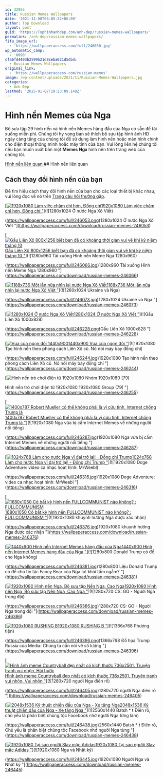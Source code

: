 ```yaml
---
id: 32955
title: Russian Memes Wallpapers
date: '2021-11-08T03:05:32+00:00'
author: Top Download
layout: post
guid: 'https://Tophinhanhdep.com/anh-dep/russian-memes-wallpapers/'
permalink: /anh-dep/russian-memes-wallpapers/
fifu_image_url:
  - 'https://wallpaperaccess.com/full/246050.jpg'
wp_automatic_camp:
  - '8098'
cfabfd4403b2599b21d8ceba621d5dbd:
  - Russian Memes Wallpapers
original_link:
  - 'https://wallpaperaccess.com/russian-memes'
image: /wp-content/uploads/2021/11/Russian-Memes-Wallpapers.jpg
categories:
  - Ảnh Đẹp
lastmod: '2025-01-07T19:23:09.148Z'
---
```

# Hình nền Memes của Nga

Bộ sưu tập 29 hình nền và hình nền Memes hàng đầu của Nga có sẵn để tải xuống miễn phí. Chúng tôi hy vọng bạn sẽ thích bộ sưu tập hình ảnh HD ngày càng tăng của chúng tôi để sử dụng làm hình nền hoặc màn hình chính cho điện thoại thông minh hoặc máy tính của bạn. Vui lòng liên hệ chúng tôi nếu bạn muốn xuất bản một **Memes Nga** hình nền trên trang web của chúng tôi.

[Hình nền liên quan ](#related) ## Hình nền liên quan

## Cách thay đổi hình nền của bạn

Để tìm hiểu cách thay đổi hình nền của bạn cho các loại thiết bị khác nhau, vui lòng đọc về nó trên [Trang câu hỏi thường gặp](https://tophinhanhdep.com/faq/).

  
[[![1920x1080 Làm việc chăm chỉ hơn, Đồng chí](https://wallpaperaccess.com/full/246050.jpg)1920x1080 Làm việc chăm chỉ hơn, Đồng chí "](https://wallpaperaccess.com/download/russian-memes-246050)](![1280x1024 Ở nước Nga Xô Viết)

(https://wallpaperaccess.com/full/246053.png)1280x1024 Ở nước Nga Xô Viết "](https://wallpaperaccess.com/download/russian-memes-246053)

[[![Gấu Liên Xô 800x1256 biết bạn đã có khoảng thời gian vui vẻ khi kỷ niệm tháng 10](https://wallpaperaccess.com/full/246055.png)Gấu Liên Xô 800x1256 biết bạn đã có khoảng thời gian vui vẻ khi kỷ niệm tháng 10 "](https://wallpaperaccess.com/download/russian-memes-246055)](![1280x960 Tải xuống Hình nền Meme Nga 1280x960)

(https://wallpaperaccess.com/full/246066.jpg)1280x960 Tải xuống Hình nền Meme Nga 1280x960 "](https://wallpaperaccess.com/download/russian-memes-246066)

[[![1188x736 Một lần nữa nhìn lại nước Nga Xô Viết](https://wallpaperaccess.com/full/246067.jpg)1188x736 Một lần nữa nhìn lại nước Nga Xô Viết "](https://wallpaperaccess.com/download/russian-memes-246067)](![1280x1024 Ukraine và Nga)

(https://wallpaperaccess.com/full/246073.jpg)1280x1024 Ukraine và Nga "](https://wallpaperaccess.com/download/russian-memes-246073)

[[![1280x1024 Ở nước Nga Xô Viết](https://wallpaperaccess.com/full/246076.jpg)1280x1024 Ở nước Nga Xô Viết "](https://wallpaperaccess.com/download/russian-memes-246076)](![Gấu Liên Xô 1000x828)

(https://wallpaperaccess.com/full/246228.png)Gấu Liên Xô 1000x828 "](https://wallpaperaccess.com/download/russian-memes-246228)

[[![Vua của ngọn đồi 1440x900](https://wallpaperaccess.com/full/246236.jpg)1440x900 Vua của ngọn đồi "](https://wallpaperaccess.com/download/russian-memes-246236)](![1920x1080 Tạo hình nền theo phong cách Liên Xô cũ.  Nó nói máy bay đồng chí)

(https://wallpaperaccess.com/full/246244.jpg)1920x1080 Tạo hình nền theo phong cách Liên Xô cũ. Nó nói máy bay đồng chí "](https://wallpaperaccess.com/download/russian-memes-246244)

[![Hình nền trò chơi điện tử 1920x1080 Nhóm 1920x1080 (79)](https://wallpaperaccess.com/full/246255.jpg)

Hình nền trò chơi điện tử 1920x1080 1920x1080 Group (79) "](https://wallpaperaccess.com/download/russian-memes-246255)

[[![1400x787 Robert Mueller có thể không phải là vị cứu tinh. Internet chống Trump là](https://wallpaperaccess.com/full/246267.jpg)1400x787 Robert Mueller có thể không phải là vị cứu tinh. Internet chống Trump là "](https://wallpaperaccess.com/download/russian-memes-246267)](![1920x1080 Nga vừa bị cấm Internet Memes về những người nổi tiếng)

(https://wallpaperaccess.com/full/246287.jpg)1920x1080 Nga vừa bị cấm Internet Memes về những người nổi tiếng "](https://wallpaperaccess.com/download/russian-memes-246287)

[[![1024x768 Làm cho nước Nga vĩ đại trở lại!  - Đồng chí Trump](https://wallpaperaccess.com/full/246296.jpg)1024x768 Làm cho nước Nga vĩ đại trở lại! - Đồng chí Trump "](https://wallpaperaccess.com/download/russian-memes-246296)](![1920x1080 Doge Adventure: video ca nhạc hoạt hình: MrWeebl)

(https://wallpaperaccess.com/full/246316.jpg)1920x1080 Doge Adventure: video ca nhạc hoạt hình: MrWeebl "](https://wallpaperaccess.com/download/russian-memes-246316)

[[![1680x1050 Có bất kỳ hình nền FULLCOMMUNIST nào không?  : FULLCOMMUNISM](https://wallpaperaccess.com/full/246317.jpg)1680x1050 Có bất kỳ hình nền FULLCOMMUNIST nào không? : FULLCOMMUNISM "](https://wallpaperaccess.com/download/russian-memes-246317)](![1920x1080 khuynh hướng Nga được xác nhận)

(https://wallpaperaccess.com/full/246376.jpg)1920x1080 khuynh hướng Nga được xác nhận "](https://wallpaperaccess.com/download/russian-memes-246376)

[[![1440x900 Hình nền Internet Memes hàng đầu của Nga](https://wallpaperaccess.com/full/246380.jpg)1440x900 Hình nền Internet Memes hàng đầu của Nga "](https://wallpaperaccess.com/download/russian-memes-246380)](![1280x800 Donald Trump có để cho Nga không)

(https://wallpaperaccess.com/full/246381.jpg)1280x800 Liệu Donald Trump có để cho tin tặc Fancy Bear của Nga lọt khỏi tầm ngắm? "](https://wallpaperaccess.com/download/russian-memes-246381)

[[![1920x1080 Hình nền Nga, Bộ sưu tập Nền Nga, Cao Nga](https://wallpaperaccess.com/full/246383.jpg)1920x1080 Hình nền Nga, Bộ sưu tập Nền Nga, Cao Nga "](https://wallpaperaccess.com/download/russian-memes-246383)](![1280x720 CS: GO - Người Nga trong đội)

(https://wallpaperaccess.com/full/246386.jpg)1280x720 CS: GO - Người Nga trong đội "](https://wallpaperaccess.com/download/russian-memes-246386)

[[![1920x1080 RUSHING B](https://wallpaperaccess.com/full/246389.jpg)1920x1080 RUSHING B "](https://wallpaperaccess.com/download/russian-memes-246389)](![1366x768 Phương tiện)

(https://wallpaperaccess.com/full/246396.png)1366x768 Đồ họa Trump Russia của Media: Chúng ta cần nói về số lượng "](https://wallpaperaccess.com/download/russian-memes-246396)

[[![Hình ảnh meme Countryball đẹp nhất có kích thước 736x2501.  Truyện tranh vui nhộn, Hài hước](https://wallpaperaccess.com/full/246403.jpg)Hình ảnh meme Countryball đẹp nhất có kích thước 736x2501. Truyện tranh vui nhộn, Vui nhộn "](https://wallpaperaccess.com/download/russian-memes-246403)](![1280x720 người Nga điên rồ)

(https://wallpaperaccess.com/full/246405.jpg)1280x720 người Nga điên rồ "](https://wallpaperaccess.com/download/russian-memes-246405)

[[![2048x1536 Kỹ thuật chiến đấu của Nga - Xe tăng Nga](https://wallpaperaccess.com/full/246406.jpg)2048x1536 Kỹ thuật chiến đấu của Nga - Xe tăng Nga "](https://wallpaperaccess.com/download/russian-memes-246406)](![2560x1440 Batsh * t Điên rồ, chủ yếu là phân biệt chủng tộc Facebook nhớ người Nga từng làm)

(https://wallpaperaccess.com/full/246438.jpg)2560x1440 Batsh \* t Điên rồ, Chủ yếu là phân biệt chủng tộc Facebook nhớ người Nga từng "](https://wallpaperaccess.com/download/russian-memes-246438)

[[![1920x1080 Tại sao người Slav mặc Adidas](https://wallpaperaccess.com/full/246440.jpg)1920x1080 Tại sao người Slav mặc Adidas "](https://wallpaperaccess.com/download/russian-memes-246440)](![1920x1080 Nga và Nhật ký)

(https://wallpaperaccess.com/full/246445.jpg)1920x1080 Người Nga và Nhật ký "](https://wallpaperaccess.com/download/russian-memes-246445)
